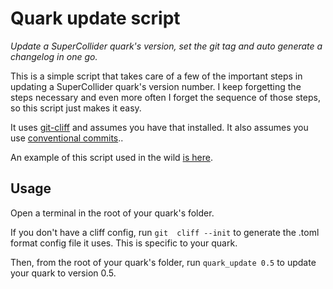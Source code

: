 # Quark update script

*Update a SuperCollider quark's version, set the git tag and auto generate a changelog in one go.*

This is a simple script that takes care of a few of the important steps in updating a SuperCollider quark's version number. I keep forgetting the steps necessary and even more often I forget the sequence of those steps, so this script just makes it easy.

It uses [git-cliff](https://github.com/orhun/git-cliff) and assumes you have that installed. It also assumes you use [conventional commits](https://www.conventionalcommits.org/en/v1.0.0/)..

An example of this script used in the wild [is here](https://codeberg.org/madskjeldgaard/mk-synthlib/src/branch/main/CHANGELOG.md).

## Usage

Open a terminal in the root of your quark's folder.

If you don't have a cliff config, run `git  cliff --init` to generate the .toml format config file it uses. This is specific to your quark.

Then, from the root of your quark's folder, run `quark_update 0.5` to update your quark to version 0.5.

